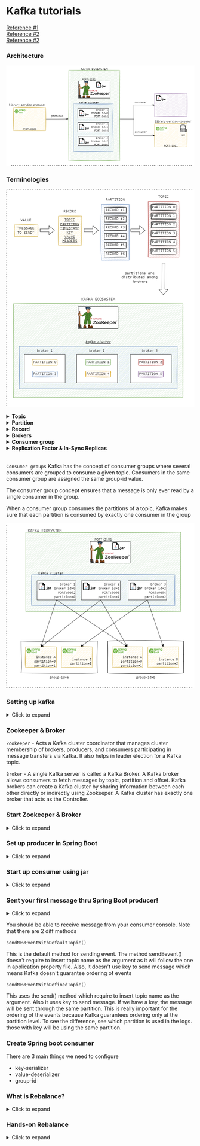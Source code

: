 # Kafka tutorials

[Reference #1](https://www.udemy.com/course/spring-boot-microservices-and-spring-cloud/)  
[Reference #2](https://www.udemy.com/course/kafka-fundamentals-for-java-developers/)  
[Reference #2](https://stackoverflow.com/questions/38024514/understanding-kafka-topics-and-partitions)  


### Architecture

![Image](./library-service-producer/src/main/resources/kafka-architecture.png)

### Terminologies

![Image](./library-service-producer/src/main/resources/record-partition-topic.png)


<details>
<summary><b>Topic</b></summary>
    Topic is entity in Kafka with a name. Think of it like a table in DB. Each topic will be created with one or more partitions. Kafka distributes the partitions of a particular topic across multiple brokers.  
</details>

<details>
<summary><b>Partition</b></summary>
    Where the message lives inside the topic. 
</details>

<details>
<summary><b>Record</b></summary>

A single unit of message to be sent. This unit is an object which contains several fields. There are 2 types of records - [ProducerRecord](https://kafka.apache.org/23/javadoc/org/apache/kafka/clients/producer/ProducerRecord.html) & [ConsumerRecords](https://lankydan.dev/intro-to-kafka-consumers). ConsumerRecords have several extra fields and a few that become required compared to ProducerRecords.

![Image](https://lankydan.dev/static/afe807fbb5018fd70077474651a5039e/fbf9a/kafka-consumer-record-vs-producer-record.png)

</details>

<details>
<summary><b>Brokers</b></summary>

- A Kafka cluster is a group of multiple Kafka brokers.
- A Kafka broker is a server in the cluster this will receive and send the data.
- Each Kafka broker is identified with an ID (integer).
- Each broker will have certain topic partitions.
- All the topic partitions data is Distributed across all brokers(load balanced).
- After connecting to any broker (bootstrap broker) you can have connectivity to the entire cluster.

How brokers and topics are related?

Consider a scenario
- Topic-A has three partitions and 
- Topic B has two partitions. 
- Brokers 101, 102, and 103 are the final three Kafka brokers. 
- Broker 101 will therefore have Topic-A, Partition 0, while 
- Broker 102 will have Topic-A, Partition 2. 
- This is not an error. Broker 103 is then discussing Topic-A, Partition 1. 
- Therefore, as we can see, the subject divisions will be distributed among all brokers in any sequence. 
- We also have Topic-B, Partition 1 on Broker 101, and 
- Topic-B, Partition 0 on Broker 102 for this topic. 
- Thus, in this instance, We can see that the data is spread, and since the two partitions have already been added to our Kafka broker, it is expected that Broker 103 does not have any Topic-B data partitions. And this is Kafka's power. 

As you can see from the example, the data and your partitions will be distributed throughout all brokers. This is how Kafka scales, and it is what is referred to as horizontal scaling. The more partitions and brokers we add, the more evenly the data will be dispersed throughout our whole cluster. We also take note of the fact that the brokers only have the data that they ought to have—not all of it.

[Further reading](https://www.linkedin.com/pulse/apache-kafka-all-broker-saikrishna-cheruvu/)


</details>


<details>
<summary><b>Consumer group</b></summary>

- Consumer group is a bunch of consumers that form a group in order to cooperate and consume messages from a set of topics.  
- Consumer groups are formed when you have multiple instances of the same application.
- Consumer groups are the foundation for scalable message consumption.

Example: 
If two consumers have subscribed to the same topic and are present in the same consumer group, then these two consumers would be assigned a different set of partitions and none of these two consumers would receive the same messages.

![Image](https://miro.medium.com/v2/resize:fit:720/format:webp/1*zTRQR9H_Glv1xbPWl_yY6w.png)

Example 2:

5 consumers in the consumer group which is more than the number of partitions of the TopicT1, then every consumer would be assigned a single partition and the remaining consumer (Consumer5) would be left idle

![Image](https://miro.medium.com/v2/resize:fit:720/format:webp/1*INW2vHXkN7v47-WvrgbhbA.png)

[Further reading](https://medium.com/javarevisited/kafka-partitions-and-consumer-groups-in-6-mins-9e0e336c6c00)

</details>

<details>
<summary><b>Replication Factor & In-Sync Replicas</b></summary>

`Replication-factor` is the total number of copies of the data stored in an Apache Kafka cluster. 
`min. insync. replicas` is the minimum number of copies of the data that you are willing to have online at any time to continue running and accepting new incoming messages.
</details><br>

`Consumer groups`
Kafka has the concept of consumer groups where several consumers are grouped to consume a given topic. Consumers in the same consumer group are assigned the same group-id value.

The consumer group concept ensures that a message is only ever read by a single consumer in the group.

When a consumer group consumes the partitions of a topic, Kafka makes sure that each partition is consumed by exactly one consumer in the group

![Image](./library-service-producer/src/main/resources/consumer-group.png)

### Setting up kafka

<details>
<summary>Click to expand</summary><br>

1. Download Kafka BINARY file from `https://kafka.apache.org/downloads`
2. If you are using Windows, use cmd and run `tar -xvzf kafka-3.3.1-src.tgz`
3. Rename the folder to shorter name (for Windows)
4. List of command can be
   found [HERE](https://github.com/dilipsundarraj1/kafka-for-developers-using-spring-boot/blob/master/SetUpKafka.md)

</details>

### Zookeeper & Broker

`Zookeeper` - Acts a Kafka cluster coordinator that manages cluster membership of brokers, producers, and consumers
participating in message transfers via Kafka. It also helps in leader election for a Kafka topic.

`Broker` - A single Kafka server is called a Kafka Broker. A Kafka broker allows consumers to fetch messages by topic,
partition and offset. Kafka brokers can create a Kafka cluster by sharing information between each other directly or
indirectly using Zookeeper. A Kafka cluster has exactly one broker that acts as the Controller.

### Start Zookeeper & Broker

<details>
<summary>Click to expand</summary><br>

1. Start up the Zookeeper. in bin/windows run:

    zookeeper-server-start.bat ..\..\config\zookeeper.properties

Start up the Kafka Broker. We will run THREE brokers based on our own server properties

2. Copy server.properties in /config & rename as follows
3. Add/change this properties

    `server-1.properties`
    broker.id=0
    listeners=PLAINTEXT://localhost:9092
    auto.create.topics.enable=false
    log.dirs=/tmp/kafka-logs-1

    `server-2.properties`
    broker.id=1
    listeners=PLAINTEXT://localhost:9093
    auto.create.topics.enable=false
    log.dirs=/tmp/kafka-logs-2

    `server-3.properties`
    broker.id=2
    listeners=PLAINTEXT://localhost:9094
    auto.create.topics.enable=false
    log.dirs=/tmp/kafka-logs-3

4. In bin/windows folder run this to start brokers:

    kafka-server-start.bat ..\..\config\server-1.properties
    kafka-server-start.bat ..\..\config\server-2.properties
    kafka-server-start.bat ..\..\config\server-3.properties

</details>

### Set up producer in Spring Boot

<details>
<summary>Click to expand</summary><br>

1. Create endpoint
2. Create topic - library-events

</details>

### Start up consumer using jar

<details>
<summary>Click to expand</summary><br>

In bin/windows folder run this to start consumer:  
Without key:

    kafka-console-producer.bat --bootstrap-server localhost:9092 --topic library-events

</details>

### Sent your first message thru Spring Boot producer!

<details>
<summary>Click to expand</summary><br>

POST `http://localhost:8080/v1/libraryevent`

    {
        "libraryEventId":null,
        "book":{
            "bookId":2,
            "bookName":"abc",
            "bookAuthor":"zzzfff"
        }
    }
Postman collections: [Click here](./library-service-producer/src/main/resources/kafka-tutorials.postman_collection.json)
</details>

You should be able to receive message from your consumer console. Note that there are 2 diff methods

    sendNewEventWithDefaultTopic()

This is the default method for sending event. The method sendEevent() doesn't require to insert topic name as the argument as it will follow the one in application property file. Also, it doesn't use key to send message which means Kafka doesn't guarantee ordering of events

    sendNewEventWithDefinedTopic()

This uses the send() method which require to insert topic name as the argument. Also it uses key to send message. If we have a key, the message will be sent through the same partition. This is really important for the ordering of the events because Kafka guarantees ordering only at the partition level. To see the difference, see which partition is used in the logs. those with key will be using the same partition.

### Create Spring boot consumer

There are 3 main things we need to configure

- key-serializer
- value-deserializer
- group-id

### What is Rebalance?

<details>
<summary>Click to expand</summary><br>
Rebalance is the re-assignment of partition ownership among consumers within a given consumer group. Remember that every consumer in a consumer group is assigned one or more topic partitions exclusively.

A Rebalance happens when:

- a consumer JOINS the group
- a consumer SHUTS DOWN cleanly
- a consumer is considered DEAD by the group coordinator. This may happen after a crash or when the consumer is busy with
a long-running processing, which means that no heartbeats has been sent in the meanwhile by the consumer to the group
coordinator within the configured session interval
- new partitions are added  

Being a group coordinator (one of the brokers in the cluster) and a group leader (the first consumer that joins a group)
designated for a consumer group, Rebalance can be more or less described as follows:

- the leader receives a list of all consumers in the group from the group coordinator (this will include all consumers
that sent a heartbeat recently and which are therefore considered alive) and is responsible for assigning a subset of
partitions to each consumer.
- After deciding on the partition assignment (Kafka has a couple built-in partition assignment policies), the group leader
sends the list of assignments to the group coordinator, which sends this information to all the consumers.

[More info](https://stackoverflow.com/questions/30988002/what-does-rebalancing-mean-in-apache-kafka-context)
</details>

### Hands-on Rebalance
<details>
<summary>Click to expand</summary><br>
Create 2 instance of the same consumer service, start the app and check the logs of the assigned partition.

2 things will happen:

the 1st instance will show (part of)

    Revoke previously assigned partitions
    protocol='range'
    Adding newly assigned partitions: library-events-1, library-events-0
the 2nd instance will show

    Adding newly assigned partitions: library-events-2

Since we have 3 brokers running, it will be distributed among the 2 instances.

</details>
